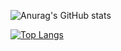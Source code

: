 ![Anurag's GitHub stats](https://github-readme-stats.vercel.app/api?username=thimc&theme=tokyonight&disable_animations=true&show_icons=true)

[![Top Langs](https://github-readme-stats.vercel.app/api/top-langs/?username=thimc&theme=tokyonight&disable_animations=true&hide_progress=true&hide=javascript,html,makefile,brainfuck,roff)](https://github.com/anuraghazra/github-readme-stats)

